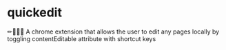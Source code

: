 # quickedit
✏👨🏻‍💻 A chrome extension that allows the user to edit any pages locally by toggling contentEditable attribute with shortcut keys
